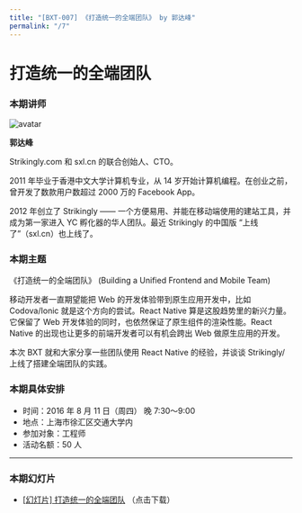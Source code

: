 ```yaml
---
title: "[BXT-007] 《打造统一的全端团队》 by 郭达峰"
permalink: "/7"
---
```


# 打造统一的全端团队

### 本期讲师

![avatar](https://cloud.githubusercontent.com/assets/5830104/17470032/a19e132e-5d6b-11e6-9d6f-76a5d02858b5.jpg)

**郭达峰**

Strikingly.com 和 sxl.cn 的联合创始人、CTO。

2011 年毕业于香港中文大学计算机专业，从 14 岁开始计算机编程。在创业之前，曾开发了数款用户数超过 2000 万的 Facebook App。

2012 年创立了 Strikingly —— 一个方便易用、并能在移动端使用的建站工具，并成为第一家进入 YC 孵化器的华人团队。最近 Strikingly 的中国版 “上线了”（sxl.cn）也上线了。

### 本期主题

《打造统一的全端团队》
(Building a Unified Frontend and Mobile Team)

移动开发者一直期望能把 Web 的开发体验带到原生应用开发中，比如 Codova/Ionic 就是这个方向的尝试。React Native 算是这股趋势里的新兴力量。它保留了 Web 开发体验的同时，也依然保证了原生组件的渲染性能。React Native 的出现也让更多的前端开发者可以有机会跨出 Web 做原生应用的开发。

本次 BXT 就和大家分享一些团队使用 React Native 的经验，并谈谈 Strikingly/上线了搭建全端团队的实践。


### 本期具体安排

* 时间：2016 年 8 月 11 日（周四） 晚 7:30～9:00
* 地点：上海市徐汇区交通大学内
* 参加对象：工程师
* 活动名额：50 人

***

### 本期幻灯片

* [[幻灯片] 打造统一的全端团队](https://github.com/dfguo/talks/raw/master/ningjs2016/unified-client.pdf) （点击下载）
